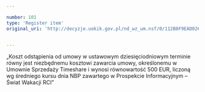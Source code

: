 ```yaml
---

number: 101
type: 'Register item'
original_uri: 'http://decyzje.uokik.gov.pl/nd_wz_um.nsf/0/112B8F9EAD026D74C12572DD00329411?OpenDocument'


---
```


„Koszt odstąpienia od umowy w ustawowym dziesięciodniowym terminie równy jest niezbędnemu kosztowi zawarcia umowy, określonemu w Umownie Sprzedaży Timeshare i wynosi równowartość 500 EUR, liczoną wg średniego kursu dnia NBP zawartego w Prospekcie Informacyjnym – Świat Wakacji RCI”
